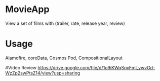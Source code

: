 # MovieApp
View a set of films with (trailer, rate, release year, review)

# Usage
Alamofire, coreData, Cosmos Pod, CompositionalLayout

#Video Review
https://drive.google.com/file/d/1o9iKWqSpxFmI_ywvGd-WzZp2swPtsZ14/view?usp=sharing
